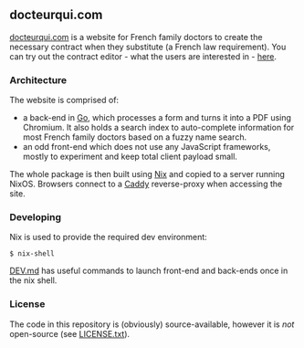 docteurqui.com
--------------

[docteurqui.com](https://docteurqui.com) is a website for French family doctors
to create the necessary contract when they substitute (a French law
requirement).
You can try out the contract editor - what the users are interested in -
[here](https://docteurqui.com/outils/editeur-contrat-remplacement/).

### Architecture
The website is comprised of:
- a back-end in [Go](https://golang.org), which processes a form and turns it
into a PDF using Chromium. It also holds a search index to auto-complete
information for most French family doctors based on a fuzzy name search.
- an odd front-end which does not use any JavaScript frameworks, mostly to
experiment and keep total client payload small.

The whole package is then built using [Nix](https://nixos.org) and copied to a
server running NixOS. Browsers connect to a
[Caddy](https://caddyserver.com) reverse-proxy when accessing the site.

### Developing
Nix is used to provide the required dev environment:
```
$ nix-shell
```
[DEV.md](./DEV.md) has useful commands to launch front-end and back-ends once
in the nix shell.

### License
The code in this repository is (obviously) source-available, however it is *not*
open-source (see [LICENSE.txt](./LICENSE.txt)).
